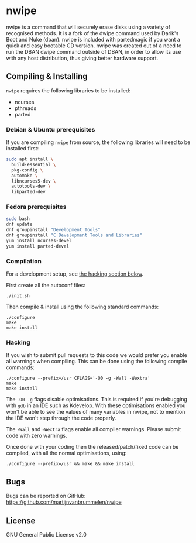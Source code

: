 # nwipe

nwipe is a command that will securely erase disks using a variety of
recognised methods.  It is a fork of the dwipe command used by
Darik's Boot and Nuke (dban).  nwipe is included with partedmagic if you
want a quick and easy bootable CD version.  nwipe was created out of
a need to run the DBAN dwipe command outside of DBAN, in order to
allow its use with any host distribution, thus giving better hardware
support.

## Compiling & Installing

`nwipe` requires the following libraries to be installed:

* ncurses
* pthreads
* parted

### Debian & Ubuntu prerequisites

If you are compiling `nwipe` from source, the following libraries will need to be installed first:

```bash
sudo apt install \
  build-essential \
  pkg-config \
  automake \
  libncurses5-dev \
  autotools-dev \
  libparted-dev
```

### Fedora prerequisites

```bash
sudo bash
dnf update
dnf groupinstall "Development Tools"
dnf groupinstall "C Development Tools and Libraries"
yum install ncurses-devel
yum install parted-devel
```

### Compilation

For a development setup, see [the hacking section below](#Hacking).

First create all the autoconf files:
```
./init.sh
```

Then compile & install using the following standard commands:
```
./configure
make
make install
```

### Hacking

If you wish to submit pull requests to this code we would prefer you enable all warnings when compiling.
This can be done using the following compile commands:

```
./configure --prefix=/usr CFLAGS='-O0 -g -Wall -Wextra'
make
make install
```

The `-O0 -g` flags disable optimisations. This is required if you're debugging with
`gdb` in an IDE such as Kdevelop. With these optimisations enabled you won't be
able to see the values of many variables in nwipe, not to mention the IDE won't step
through the code properly.

The `-Wall` and `-Wextra` flags enable all compiler warnings. Please submit code with zero warnings.

Once done with your coding then the released/patch/fixed code can be compiled,
with all the normal optimisations, using:
```
./configure --prefix=/usr && make && make install
```

## Bugs

Bugs can be reported on GitHub:
https://github.com/martijnvanbrummelen/nwipe

## License

GNU General Public License v2.0
